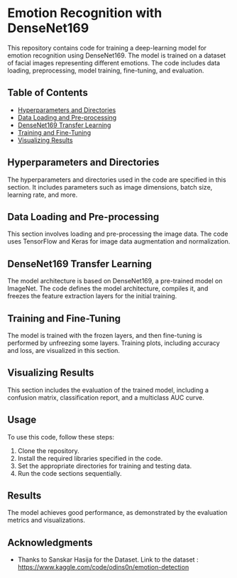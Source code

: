 # Emotion Recognition with DenseNet169

This repository contains code for training a deep-learning model for emotion recognition using DenseNet169. The model is trained on a dataset of facial images representing different emotions. The code includes data loading, preprocessing, model training, fine-tuning, and evaluation.

## Table of Contents

- [Hyperparameters and Directories](#hp)
- [Data Loading and Pre-processing](#data)
- [DenseNet169 Transfer Learning](#model)
- [Training and Fine-Tuning](#train)
- [Visualizing Results](#vis)

## Hyperparameters and Directories

The hyperparameters and directories used in the code are specified in this section. It includes parameters such as image dimensions, batch size, learning rate, and more.

## Data Loading and Pre-processing

This section involves loading and pre-processing the image data. The code uses TensorFlow and Keras for image data augmentation and normalization.

## DenseNet169 Transfer Learning

The model architecture is based on DenseNet169, a pre-trained model on ImageNet. The code defines the model architecture, compiles it, and freezes the feature extraction layers for the initial training.

## Training and Fine-Tuning

The model is trained with the frozen layers, and then fine-tuning is performed by unfreezing some layers. Training plots, including accuracy and loss, are visualized in this section.

## Visualizing Results

This section includes the evaluation of the trained model, including a confusion matrix, classification report, and a multiclass AUC curve.

## Usage

To use this code, follow these steps:

1. Clone the repository.
2. Install the required libraries specified in the code.
3. Set the appropriate directories for training and testing data.
4. Run the code sections sequentially.

## Results

The model achieves good performance, as demonstrated by the evaluation metrics and visualizations.

## Acknowledgments

- Thanks to Sanskar Hasija for the Dataset. Link to the dataset : https://www.kaggle.com/code/odins0n/emotion-detection

